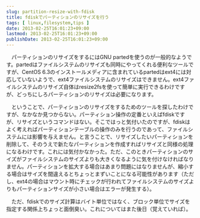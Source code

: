 ```yaml
---
slug: partition-resize-with-fdisk
title: fdiskでパーティションのリサイズを行う
tags: [ linux,filesystem,tips ]
date: 2013-02-25T16:01:23+09:00
lastmod: 2013-02-25T16:01:23+09:00
publishDate: 2013-02-25T16:01:23+09:00
---
```


<P>　パーティションのリサイズをするにはGNU partedを使うのが一般的なようです。partedはファイルシステムのリサイズも同時にやってくれる便利なツールですが、CentOS 6.3のインストールメディアに含まれているpartedはext4には対応していないようで、ext4ファイルシステムのリサイズはできません。ext4ファイルシステムのリサイズ自体はresize2fsを使って簡単に実行できるわけですが、どっちにしろパーティションのリサイズは必要になります。</P>

<P>　ということで、パーティションのリサイズをするためのツールを探したわけですが、なかなか見つからない。パーティション操作の定番といえばfdiskですが、リサイズというコマンドはない。そこではっと気付いたのですが、fdiskはよく考えればパーティションテーブルの操作のみを行うのであって、ファイルシステムには影響を与えません。と言うことで、リサイズしたいパーティションを削除して、そのうえで新たなパーティションを作成すればリサイズと同様の処理になるわけです。これには気付かなかった。ただ、このときパーティションのサイズがファイルシステムのサイズよりも大きくなるように気を付けなければなりません。パーティションを拡大する場合はあまり問題にはなりませんが、縮小する場合はサイズを間違えるとちょっとまずいことになる可能性があります（ただし、ext4の場合はマウント時にチェックが行われてファイルシステムのサイズよりもパーティションサイズが小さい場合はエラーが発生する）。</P>

<P>　ただ、fdiskでのサイズ計算はバイト単位ではなく、ブロック単位でサイズを指定する関係上ちょっと面倒臭い。これについてはまた後日（覚えていれば）。</P>
